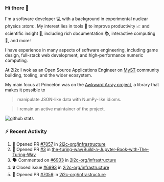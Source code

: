 ### Hi there 👋 

I'm a software developer 💻 with a background in experimental nuclear physics :atom:. My interest lies in tools :wrench: to improve productivity :chart_with_upwards_trend: and scientific insight :telescope:, including rich documentation 📚, interactive computing 🧮, and more! 

I have experience in many aspects of software engineering, including game design, full-stack web development, and high-performance numeric computing. 

At 2i2c I wok as an Open Source Applications Engineer on [MyST](https://github.com/jupyter-book/mystmd) community building, tooling, and the wider ecosystem. 

My main focus at Princeton was on the [Awkward Array project](awkward-array.org/), a library that makes it possible to 
> manipulate JSON-like data with NumPy-like idioms.

> I remain an active maintainer of the project. 

![github stats](https://github-readme-stats.vercel.app/api?username=agoose77&show_icons=true&hide_rank=true&hide_title=true&bg_color=30,e76445,904e95&text_color=efe3ec&icon_color=efe3ec)
<!--
**agoose77/agoose77** is a ✨ _special_ ✨ repository because its `README.md` (this file) appears on your GitHub profile.

Here are some ideas to get you started:

- 🔭 I’m currently working on ...
- 🌱 I’m currently learning ...
- 👯 I’m looking to collaborate on ...
- 🤔 I’m looking for help with ...
- 💬 Ask me about ...
- 📫 How to reach me: ...
- 😄 Pronouns: ...
- ⚡ Fun fact: ...
-->

### :zap: Recent Activity

<!--START_SECTION:activity-->
1. 💪 Opened PR [#7057](undefined) in [2i2c-org/infrastructure](https://github.com/2i2c-org/infrastructure)
2. 💪 Opened PR [#3](undefined) in [the-turing-way/Build-a-Jupyter-Book-with-The-Turing-Way](https://github.com/the-turing-way/Build-a-Jupyter-Book-with-The-Turing-Way)
3. 🗣 Commented on [#6933](https://github.com/2i2c-org/infrastructure/issues/6933#issuecomment-3469077689) in [2i2c-org/infrastructure](https://github.com/2i2c-org/infrastructure)
4. 🔒 Closed issue [#6993](https://github.com/2i2c-org/infrastructure/issues/6993) in [2i2c-org/infrastructure](https://github.com/2i2c-org/infrastructure)
5. 💪 Opened PR [#7056](undefined) in [2i2c-org/infrastructure](https://github.com/2i2c-org/infrastructure)
<!--END_SECTION:activity-->

